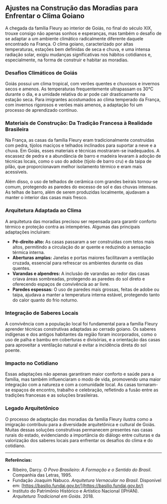 ## Ajustes na Construção das Moradias para Enfrentar o Clima Goiano

A chegada da família Fleury ao interior de Goiás, no final do século XIX, trouxe consigo não apenas sonhos e esperanças, mas também o desafio de se adaptar a um ambiente climático radicalmente diferente daquele encontrado na França. O clima goiano, caracterizado por altas temperaturas, estações bem definidas de seca e chuva, e uma intensa radiação solar, exigiu mudanças significativas nos hábitos cotidianos e, especialmente, na forma de construir e habitar as moradias.

### Desafios Climáticos de Goiás

Goiás possui um clima tropical, com verões quentes e chuvosos e invernos secos e amenos. As temperaturas frequentemente ultrapassam os 30°C durante o dia, e a umidade relativa do ar pode cair drasticamente na estação seca. Para imigrantes acostumados ao clima temperado da França, com invernos rigorosos e verões mais amenos, a adaptação foi um processo de aprendizado contínuo.

### Materiais de Construção: Da Tradição Francesa à Realidade Brasileira

Na França, as casas da família Fleury eram tradicionalmente construídas com pedra, tijolos maciços e telhados inclinados para suportar a neve e a chuva. Em Goiás, esses materiais e técnicas mostraram-se inadequados. A escassez de pedra e a abundância de barro e madeira levaram à adoção de técnicas locais, como o uso do adobe (tijolo de barro cru) e da taipa de pilão, que proporcionavam melhor isolamento térmico e eram mais acessíveis.

Além disso, o uso de telhados de cerâmica com grandes beirais tornou-se comum, protegendo as paredes do excesso de sol e das chuvas intensas. As telhas de barro, além de serem produzidas localmente, ajudavam a manter o interior das casas mais fresco.

### Arquitetura Adaptada ao Clima

A arquitetura das moradias precisou ser repensada para garantir conforto térmico e proteção contra as intempéries. Algumas das principais adaptações incluíram:

- **Pé-direito alto:** As casas passaram a ser construídas com tetos mais altos, permitindo a circulação do ar quente e reduzindo a sensação térmica interna.
- **Aberturas amplas:** Janelas e portas maiores facilitavam a ventilação cruzada, essencial para refrescar os ambientes durante os dias quentes.
- **Varandas e alpendres:** A inclusão de varandas ao redor das casas criava áreas sombreadas, protegendo as paredes do sol direto e oferecendo espaços de convivência ao ar livre.
- **Paredes espessas:** O uso de paredes mais grossas, feitas de adobe ou taipa, ajudava a manter a temperatura interna estável, protegendo tanto do calor quanto do frio noturno.

### Integração de Saberes Locais

A convivência com a população local foi fundamental para a família Fleury aprender técnicas construtivas adaptadas ao cerrado goiano. Os saberes indígenas e dos antigos habitantes da região foram incorporados, como o uso de palha e bambu em coberturas e divisórias, e a orientação das casas para aproveitar a ventilação natural e evitar a incidência direta do sol poente.

### Impacto no Cotidiano

Essas adaptações não apenas garantiram maior conforto e saúde para a família, mas também influenciaram o modo de vida, promovendo uma maior integração com a natureza e com a comunidade local. As casas tornaram-se espaços de encontro, trabalho e celebração, refletindo a fusão entre as tradições francesas e as soluções brasileiras.

### Legado Arquitetônico

O processo de adaptação das moradias da família Fleury ilustra como a imigração contribuiu para a diversidade arquitetônica e cultural de Goiás. Muitas dessas soluções construtivas permanecem presentes nas casas rurais do estado, evidenciando a importância do diálogo entre culturas e da valorização dos saberes locais para enfrentar os desafios do clima e do cotidiano.

---

**Referências:**

- Ribeiro, Darcy. *O Povo Brasileiro: A Formação e o Sentido do Brasil*. Companhia das Letras, 1995.
- Fundação Joaquim Nabuco. *Arquitetura Vernacular no Brasil*. Disponível em: [https://basilio.fundaj.gov.br/](https://basilio.fundaj.gov.br/)
- Instituto do Patrimônio Histórico e Artístico Nacional (IPHAN). *Arquitetura Tradicional em Goiás*. 2018.